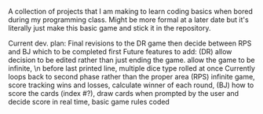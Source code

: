 A collection of projects that I am making to learn coding basics when bored during my programming class.
Might be more formal at a later date but it's literally just make this basic game and stick it in the repository.
 
Current dev. plan: Final revisions to the DR game then decide between RPS and BJ which to be completed first
Future features to add: 
 (DR) allow decision to be edited rather than just ending the game. allow the game to be infinite, \n before last printed line, multiple dice type rolled at once
    Currently loops back to second phase rather than the proper area
 (RPS) infinite game, score tracking wins and losses, calculate winner of each round,
 (BJ) how to score the cards (index #?), draw cards when prompted by the user and decide score in real time, basic game rules coded
